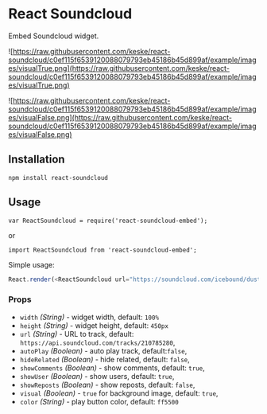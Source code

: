 # React Soundcloud

Embed Soundcloud widget.

![https://raw.githubusercontent.com/keske/react-soundcloud/c0ef115f6539120088079793eb45186b45d899af/example/images/visualTrue.png](https://raw.githubusercontent.com/keske/react-soundcloud/c0ef115f6539120088079793eb45186b45d899af/example/images/visualTrue.png)

![https://raw.githubusercontent.com/keske/react-soundcloud/c0ef115f6539120088079793eb45186b45d899af/example/images/visualFalse.png](https://raw.githubusercontent.com/keske/react-soundcloud/c0ef115f6539120088079793eb45186b45d899af/example/images/visualFalse.png)

## Installation

`npm install react-soundcloud`

## Usage


`var ReactSoundcloud = require('react-soundcloud-embed');`

or

`import ReactSoundcloud from 'react-soundcloud-embed';`

Simple usage:

```javascript
React.render(<ReactSoundcloud url="https://soundcloud.com/icebound/dusty-breaks-at-the-bottom-of-the-random-crates"/>, document.getElementById('ReactSoundcloud'));
```

### Props
- `width` _(String)_ - widget width, default: `100%`
- `height` _(String)_ - widget height, default: `450px`
- `url` _(String)_ - URL to track, default: `https://api.soundcloud.com/tracks/210785280`,
- `autoPlay` _(Boolean)_ - auto play track, default:`false`,
- `hideRelated` _(Boolean)_ - hide related, default: `false`,
- `showComments` _(Boolean)_ - show comments, default: `true`,
- `showUser` _(Boolean)_ - show users, default: `true`,
- `showReposts` _(Boolean)_ - show reposts, default: `false`,
- `visual` _(Boolean)_ - `true` for background image, default: `true`,
- `color` _(String)_ - play button color, default: `ff5500`